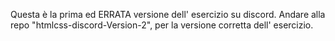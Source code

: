 Questa è la prima ed ERRATA versione dell' esercizio su discord.
Andare alla repo "htmlcss-discord-Version-2", per la versione corretta dell' esercizio.

